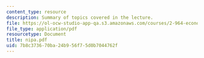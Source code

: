 ```yaml
---
content_type: resource
description: Summary of topics covered in the lecture.
file: https://ol-ocw-studio-app-qa.s3.amazonaws.com/courses/2-964-economics-of-marine-transportation-industries-fall-2006/7b8c373670ba24b956f75d0b7044762f_nipa.pdf
file_type: application/pdf
resourcetype: Document
title: nipa.pdf
uid: 7b8c3736-70ba-24b9-56f7-5d0b7044762f
---
```

